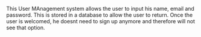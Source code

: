 This User MAnagement system allows the user to input his name, email and password. This is stored in a database to allow the user to return. Once the user is welcomed, he doesnt need to sign up anymore and therefore will not see that option.
